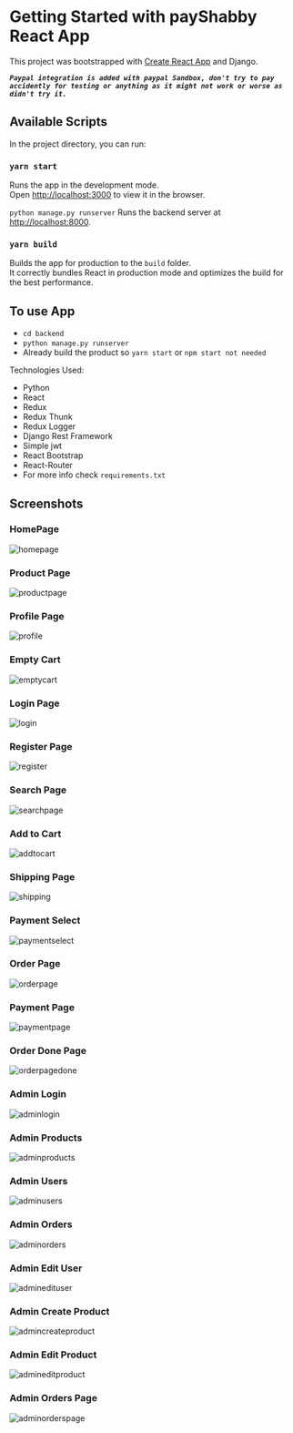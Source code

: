 # Getting Started with payShabby React App

This project was bootstrapped with [Create React App](https://github.com/facebook/create-react-app) and Django.

***`Paypal integration is added with paypal Sandbox, don't try to pay accidently for testing or anything as it might not work or worse as didn't try it.`***

## Available Scripts

In the project directory, you can run:

### `yarn start`

Runs the app in the development mode.\
Open [http://localhost:3000](http://localhost:3000) to view it in the browser.

`python manage.py runserver`
Runs the backend server at [http://localhost:8000](http://localhost:8000).


### `yarn build`

Builds the app for production to the `build` folder.\
It correctly bundles React in production mode and optimizes the build for the best performance.

## To use App
- `cd backend`
- `python manage.py runserver`
- Already build the product so `yarn start` or `npm start not needed`

Technologies Used:
- Python
- React
- Redux
- Redux Thunk
- Redux Logger
- Django Rest Framework
- Simple jwt
- React Bootstrap
- React-Router
- For more info check `requirements.txt`

## Screenshots

### HomePage
![homepage](images/homepage.jpeg)

### Product Page
![productpage](images/productpage.jpeg)

### Profile Page
![profile](images/profile.jpeg)

### Empty Cart
![emptycart](images/emptycart.jpeg)

### Login Page
![login](images/loginpage.jpeg)

### Register Page
![register](images/registerpage.jpeg)

### Search Page
![searchpage](images/searchpage.jpeg)

### Add to Cart
![addtocart](images/addedcart.jpeg)

### Shipping Page
![shipping](images/shippingpage.jpeg)

### Payment Select
![paymentselect](images/paymentselect.jpeg)

### Order Page
![orderpage](images/placeorderpage.jpeg)

### Payment Page
![paymentpage](images/paymentpage.jpeg)

### Order Done Page
![orderpagedone](images/orderpage.jpeg)

### Admin Login
![adminlogin](images/adminlogged.jpeg)

### Admin Products
![adminproducts](images/adminproducts.jpeg)

### Admin Users
![adminusers](images/adminusers.jpeg)

### Admin Orders
![adminorders](images/adminorders.jpeg)

### Admin Edit User
![adminedituser](images/adminedituser.jpeg)

### Admin Create Product
![admincreateproduct](images/admincreateproduct.jpeg)

### Admin Edit Product
![admineditproduct](images/admineditproduct.jpeg)

### Admin Orders Page
![adminorderspage](images/adminorderspage.jpeg)